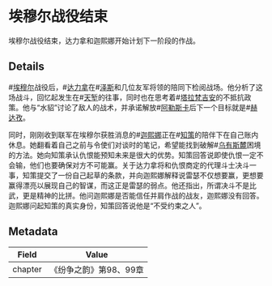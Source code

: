 # 埃穆尔战役结束
埃穆尔战役结束，达力拿和迦熙娜开始计划下一阶段的作战。

## Details
#[埃穆尔](locations/emul)战役后，#[达力拿](characters/dalinar)在#[泽斯](characters/szeth)和几位友军将领的陪同下检阅战场。他分析了这场战斗，回忆起发生在#[天堑](locations/rathalas)的往事，同时也在思考着#[塔拉梵吉安](characters/taravangian)的不抵抗政策。他与“水貂”讨论了敌人的战术，并承诺解放#[阿勒斯卡](locations/alethkar)后下一个目标就是#[赫达孜](locations/herdaz)。

同时，刚刚收到联军在埃穆尔获胜消息的#[迦熙娜](characters/jasnah)正在#[知策](characters/wit)的陪伴下在自己账内休息。她翻看着自己之前与令使们对谈时的笔记，希望能找到破解#[乌有斯麓](locations/urithiru)困境的方法。她向知策承认仇恨能预知未来是很大的优势。知策回答说即使仇恨一定不会输，他们也要确保对方不可能赢。关于达力拿将和仇恨商定的代理斗士决斗一事，知策提交了一份自己起草的条款，并向迦熙娜解释说雷瑟不仅想要赢，更想要赢得漂亮以展现自己的智谋，而这正是雷瑟的弱点。他还指出，所谓决斗不是比武，更是精神的比拼。他问迦熙娜是否能信任并肩作战的战友，迦熙娜没有回答。迦熙娜问起知策的真实身份，知策回答说他是“不受约束之人”。

## Metadata
| Field | Value |
| ----- | ----- |
| chapter | 《纷争之韵》第98、99章 |

